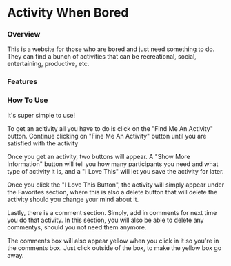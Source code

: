# Activity When Bored  

### Overview 
This is a website for those who are bored and just need something to do. They can find a bunch of activities that can be recreational, social, entertaining, productive, etc. 

### Features 


### How To Use 

It's super simple to use! 

To get an acitivity all you have to do is click on the "Find Me An Activity" button. Continue clicking on "Fine Me An Activity" button until you are satisfied with the activity 


Once you get an activity, two buttons will appear. A "Show More Information" button will tell you how many participants you need and what type of activity it is, and a "I Love This" will let you save the activity for later. 


Once you click the "I Love This Button", the activity will simply appear under the Favorites section, where this is also a delete button that will delete the activity should you change your mind about it. 


Lastly, there is a comment section. Simply, add in comments for next time you do that activity. In this section, you will also be able to delete any commentys, should you not need them anymore. 


The comments box will also appear yellow when you click in it so you're in the comments box. Just click outside of the box, to make the yellow box go away. 




